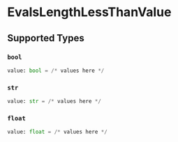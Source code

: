 # EvalsLengthLessThanValue


## Supported Types

### `bool`

```python
value: bool = /* values here */
```

### `str`

```python
value: str = /* values here */
```

### `float`

```python
value: float = /* values here */
```

